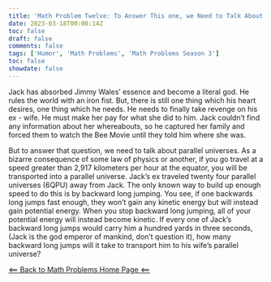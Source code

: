 ```yaml
---
title: 'Math Problem Twelve: To Answer This one, we Need to Talk About Parallel Universes'
date: 2023-03-18T00:00:14Z
toc: false
draft: false
comments: false
tags: ['Humor', 'Math Problems', 'Math Problems Season 3']
toc: false
showdate: false
---
```



Jack has absorbed Jimmy Wales’ essence and become a literal god. He rules the world with an iron fist. But, there is still one thing which his heart desires, one thing which he needs. He needs to finally take revenge on his ex - wife. He must make her pay for what she did to him. Jack couldn’t find any information about her whereabouts, so he captured her family and forced them to watch the Bee Movie until they told him where she was.  

But to answer that question, we need to talk about parallel universes. As a bizarre consequence of some law of physics or another,  if you go travel at a speed greater than 2,917 kilometers per hour at the equator, you will be transported into a parallel universe. Jack’s ex traveled twenty four parallel universes (6QPU) away from Jack. The only known way to build up enough speed to do this is by backward long jumping. You see, if one backwards long jumps fast enough, they won’t gain any kinetic energy but will instead gain potential energy. When you stop backward long jumping, all of your potential energy will instead become kinetic. If every one of Jack’s backward long jumps would carry him a hundred yards in three seconds, (Jack is the god emperor of mankind, don’t question it), how many backward long jumps will it take to transport him to his wife’s parallel universe? 

[<== Back to Math Problems Home Page <==](/humor/problems/#season-three-jackhammer-40k)
